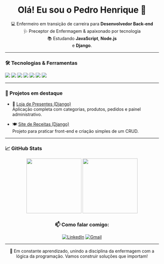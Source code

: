<h1 align="center">Olá! Eu sou o Pedro Henrique 👋</h1>

<p align="center">
  💻 Enfermeiro em transição de carreira para <strong>Desenvolvedor Back-end</strong><br>
  🩺 Preceptor de Enfermagem & apaixonado por tecnologia<br>
  📚 Estudando <strong>JavaScript</strong>, <strong>Node.js</strong><br> e <strong>Django</strong>.
</p>

---

### 🛠️ Tecnologias & Ferramentas

<img src="https://img.shields.io/badge/Python-3776AB?style=for-the-badge&logo=python&logoColor=white"/> <img src="https://img.shields.io/badge/Django-092E20?style=for-the-badge&logo=django&logoColor=white"/> <img src="https://img.shields.io/badge/JavaScript-F7DF1E?style=for-the-badge&logo=javascript&logoColor=black"/> <img src="https://img.shields.io/badge/HTML5-E34F26?style=for-the-badge&logo=html5&logoColor=white"/> <img src="https://img.shields.io/badge/CSS3-1572B6?style=for-the-badge&logo=css3&logoColor=white"/> <img src="https://img.shields.io/badge/Git-F05032?style=for-the-badge&logo=git&logoColor=white"/> <img src="https://img.shields.io/badge/PostgreSQL-336791?style=for-the-badge&logo=postgresql&logoColor=white"/>

---

### 🚀 Projetos em destaque

- 🎁 [Loja de Presentes (Django)](https://github.com/pholiveira-dev/balloon)  
  Aplicação completa com categorias, produtos, pedidos e painel administrativo.

- 🍽️ [Site de Receitas (Django)](https://github.com/pholiveira-dev/projeto-recipe)  
  Projeto para praticar front-end e criação simples de um CRUD.

---

### 📈 GitHub Stats

<div align="center">
  <div align="center">
  <img height="180em" src="https://github-readme-stats.vercel.app/api?username=pholiveira-dev&show_icons=true&theme=dracula&count_private=true"/>
  <img height="180em" src="https://github-readme-stats.vercel.app/api/top-langs/?username=pholiveira-dev&layout=compact&theme=dracula"/>
</div>

### 📫 Como falar comigo:

[![LinkedIn](https://img.shields.io/badge/LinkedIn-blue?style=for-the-badge&logo=linkedin&logoColor=white)](https://linkedin.com/in/pedro-henrique-037826186/) [![Gmail](https://img.shields.io/badge/Gmail-red?style=for-the-badge&logo=gmail&logoColor=white)](mailto:pedro.alves@escs.edu.br)

---

🧠 Em constante aprendizado, unindo a disciplina da enfermagem com a lógica da programação. Vamos construir soluções que importam!

